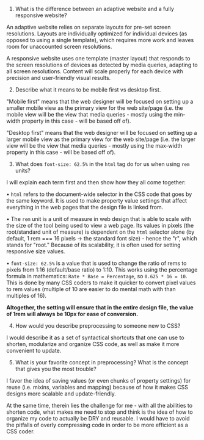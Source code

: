 1. What is the difference between an adaptive website and a fully responsive website?

An adaptive website relies on separate layouts for pre-set screen resolutions. Layouts are individually optimized for individual devices (as opposed to using a single template), which requires more work and leaves room for unaccounted screen resolutions.

A responsive website uses one template (master layout) that responds to the screen resolutions of devices as detected by media queries, adapting to all screen resolutions. Content will scale properly for each device with precision and user-friendly visual results.

2. Describe what it means to be mobile first vs desktop first.

"Mobile first" means that the web designer will be focused on setting up a smaller mobile view as the primary view for the web site/page (i.e. the mobile view will be the view that media queries - mostly using the min-width property in this case - will be based off of).

"Desktop first" means that the web designer will be focused on setting up a larger mobile view as the primary view for the web site/page (i.e. the larger view will be the view that media queries - mostly using the max-width property in this case - will be based off of).

3. What does `font-size: 62.5%` in the `html` tag do for us when using `rem` units?

I will explain each term first and then show how they all come together:

• `html` refers to the document-wide selector in the CSS code that goes by the same keyword. It is used to make property value settings that affect everything in the web pages that the design file is linked from.

• The `rem` unit is a unit of measure in web design that is able to scale with the size of the tool being used to view a web page. Its values in pixels (the root/standard unit of measure) is dependent on the `html` selector alone (by default, 1 rem === 16 pixels -> the standard font size) - hence the "r", which stands for "root." Because of its scalability, it is often used for setting responsive size values.

• `font-size: 62.5%` is a value that is used to change the ratio of rems to pixels from 1:16 (default/base ratio) to 1:10. This works using the percentage formula in mathematics: `Rate * Base = Percentage`, so `0.625 * 16 = 10`. This is done by many CSS coders to make it quicker to convert pixel values to rem values (multiple of 10 are easier to do mental math with than multiples of 16).

**Altogether, the setting will ensure that in the entire design file, the value of 1rem will always be 10px for ease of conversion.**

4. How would you describe preprocessing to someone new to CSS?

I would describe it as a set of syntactical shortcuts that one can use to shorten, modularize and organize CSS code, as well as make it more convenient to update.

5. What is your favorite concept in preprocessing? What is the concept that gives you the most trouble?

I favor the idea of saving values (or even chunks of property settings) for reuse (i.e. mixins, variables and mapping) because of how it makes CSS designs more scalable and update-friendly.

At the same time, therein lies the challenge for me - with all the abilities to shorten code, what makes me need to stop and think is the idea of how to organize my code to actually be DRY and reusable. I would have to avoid the pitfalls of overly compressing code in order to be more efficient as a CSS coder.